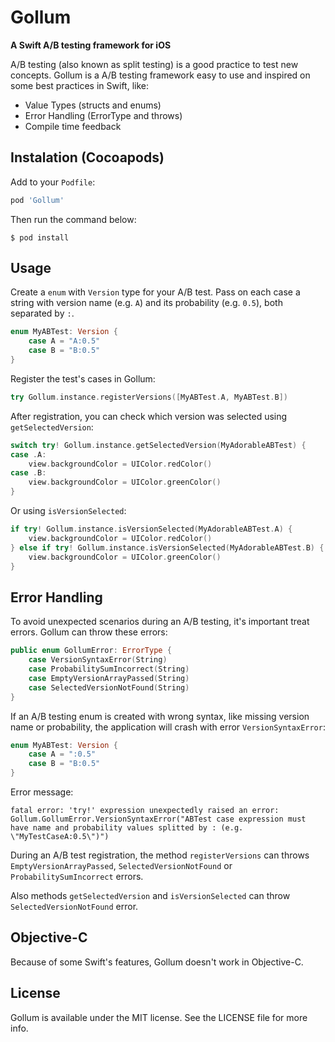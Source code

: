 # Gollum
**A Swift A/B testing framework for iOS**

A/B testing (also known as split testing) is a good practice to test new concepts. Gollum is a A/B testing framework easy to use and inspired on some best practices in Swift, like:
* Value Types (structs and enums)
* Error Handling (ErrorType and throws)
* Compile time feedback

## Instalation (Cocoapods)
Add to your `Podfile`:
```rb
pod 'Gollum'
```
Then run the command below:
```
$ pod install
```
## Usage
Create a `enum` with `Version` type for your A/B test. Pass on each case a string with version name (e.g. `A`) and its probability (e.g. `0.5`), both separated by `:`.
```swift
enum MyABTest: Version {
    case A = "A:0.5"
    case B = "B:0.5"
}
```
Register the test's cases in Gollum:
```swift
try Gollum.instance.registerVersions([MyABTest.A, MyABTest.B])
```
After registration, you can check which version was selected using `getSelectedVersion`:

```swift
switch try! Gollum.instance.getSelectedVersion(MyAdorableABTest) {
case .A:
    view.backgroundColor = UIColor.redColor()
case .B:
    view.backgroundColor = UIColor.greenColor()
}
```
Or using `isVersionSelected`:

```swift
if try! Gollum.instance.isVersionSelected(MyAdorableABTest.A) {
    view.backgroundColor = UIColor.redColor()
} else if try! Gollum.instance.isVersionSelected(MyAdorableABTest.B) {
    view.backgroundColor = UIColor.greenColor()
}
```

## Error Handling
To avoid unexpected scenarios during an A/B testing, it's important treat errors. Gollum can throw these errors:
```swift
public enum GollumError: ErrorType {
    case VersionSyntaxError(String)
    case ProbabilitySumIncorrect(String)
    case EmptyVersionArrayPassed(String)
    case SelectedVersionNotFound(String)
}
```
If an A/B testing enum is created with wrong syntax, like missing version name or probability, the application will crash with error `VersionSyntaxError`:
```swift
enum MyABTest: Version {
    case A = ":0.5"
    case B = "B:0.5"
}
```
Error message:
```
fatal error: 'try!' expression unexpectedly raised an error: Gollum.GollumError.VersionSyntaxError("ABTest case expression must have name and probability values splitted by : (e.g. \"MyTestCaseA:0.5\")")
```
During an A/B test registration, the method `registerVersions` can throws `EmptyVersionArrayPassed`, `SelectedVersionNotFound` or `ProbabilitySumIncorrect` errors.

Also methods `getSelectedVersion` and `isVersionSelected` can throw `SelectedVersionNotFound` error.

## Objective-C
Because of some Swift's features, Gollum doesn't work in Objective-C.

## License
Gollum is available under the MIT license. See the LICENSE file for more info.
